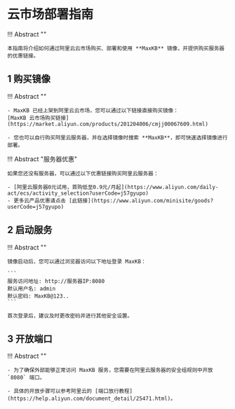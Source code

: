 # 云市场部署指南

!!! Abstract ""

    本指南将介绍如何通过阿里云云市场购买、部署和使用 **MaxKB** 镜像，并提供购买服务器的优惠链接。

## 1 购买镜像

!!! Abstract ""

    - MaxKB 已经上架到阿里云云市场，您可以通过以下链接直接购买镜像：
    [MaxKB 云市场购买链接](https://market.aliyun.com/products/201204006/cmjj00067609.html)
    
    - 您也可以自行购买阿里云服务器，并在选择镜像时搜索 **MaxKB**，即可快速选择镜像进行部署。

!!! Abstract "服务器优惠"

    如果您还没有服务器，可以通过以下优惠链接购买阿里云服务器：

    - [阿里云服务器0元试用，首购低至0.9元/月起](https://www.aliyun.com/daily-act/ecs/activity_selection?userCode=j57gyupo)
    - 更多云产品优惠请点击 [此链接](https://www.aliyun.com/minisite/goods?userCode=j57gyupo)

## 2 启动服务

!!! Abstract ""

    镜像启动后，您可以通过浏览器访问以下地址登录 MaxKB：

    ```
    服务访问地址: http://服务器IP:8080
    默认用户名: admin
    默认密码: MaxKB@123..
    ```

    首次登录后，建议及时更改密码并进行其他安全设置。

## 3 开放端口

!!! Abstract ""

    - 为了确保外部能够正常访问 MaxKB 服务，您需要在阿里云服务器的安全组规则中开放 `8080` 端口。

    - 具体的开放步骤可以参考阿里云的 [端口放行教程](https://help.aliyun.com/document_detail/25471.html)。
